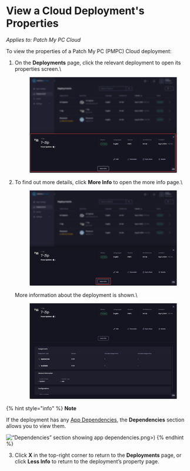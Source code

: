 # View a Cloud Deployment's Properties

_Applies to: Patch My PC Cloud_

To view the properties of a Patch My PC (PMPC) Cloud deployment:

1.  On the **Deployments** page, click the relevant deployment to open its properties screen.\


    <figure><img src="/_images/gitbook/image%20%282007%29.png" alt="A deployment&#x27;s property page"><figcaption></figcaption></figure>
2.  To find out more details, click **More Info** to open the more info page.\


    <figure><img src="/_images/gitbook/image%20%282008%29.png" alt="Click “More Info” to see more information about the deployment"><figcaption></figcaption></figure>

    More information about the deployment is shown.\


    <figure><img src="/_images/gitbook/image%20%282009%29.png" alt="More information about the deployment is shown"><figcaption></figcaption></figure>

{% hint style="info" %}
**Note**

If the deployment has any [App Dependencies](../deploying-an-app-using-cloud/cloud-configurations-deployment-tab/dependencies-deployments.md), the **Dependencies** section allows you to view them.

![“Dependencies” section showing app dependencies](/_images/gitbook/image%20%282277).png>)
{% endhint %}

3. Click **X** in the top-right corner to return to the **Deployments** page, or click **Less Info** to return to the deployment’s property page.
